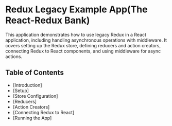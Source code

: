 # Redux Legacy Example App(The React-Redux Bank)

This application demonstrates how to use legacy Redux in a React application, including handling asynchronous operations with middleware. It covers setting up the Redux store, defining reducers and action creators, connecting Redux to React components, and using middleware for async actions.

## Table of Contents
- [Introduction]
- [Setup]
- [Store Configuration]
- [Reducers]
- [Action Creators]
- [Connecting Redux to React]
- [Running the App]

